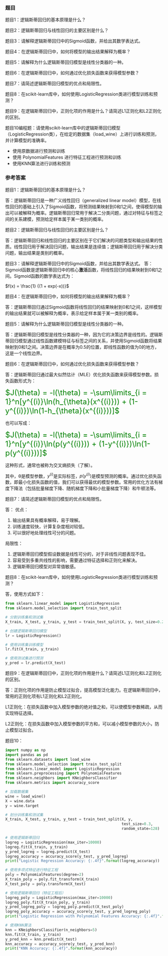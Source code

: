 ### 题目

题目1：逻辑斯蒂回归的基本原理是什么？

题目2：逻辑斯蒂回归与线性回归的主要区别是什么？

题目3：请解释逻辑斯蒂回归中的Sigmoid函数，并给出其数学表达式。

题目4：在逻辑斯蒂回归中，如何将模型的输出结果解释为概率？

题目5：请解释为什么逻辑斯蒂回归模型是线性分类器的一种。

题目6：在逻辑斯蒂回归中，如何通过优化损失函数来获得模型参数？

题目7：请简述逻辑斯蒂回归模型的优点和局限性。

题目8：在scikit-learn库中，如何使用LogisticRegression类进行模型训练和预测？

题目9：在逻辑斯蒂回归中，正则化项的作用是什么？请简述L1正则化和L2正则化的区别。

题目10编程题：请使用scikit-learn库中的逻辑斯蒂回归模型（LogisticRegression类），在给定的数据集（load_wine）上进行训练和预测，并计算模型的准确率。

* 使用原数据进行预测和训练
* 使用 PolynomialFeatures 进行特征工程进行预测和训练
* 使用KNN算法进行训练和预测

### 参考答案

题目1：逻辑斯蒂回归的基本原理是什么？ 

答：逻辑斯蒂回归是一种广义线性回归（generalized linear model）模型，在线性回归的基础上引入了Sigmoid函数，将预测结果映射到0和1之间，使得模型的输出可以被解释为概率。逻辑斯蒂回归常用于解决二分类问题，通过对特征与标签之间的关系建模，预测给定样本属于某一类别的概率。

题目2：逻辑斯蒂回归与线性回归的主要区别是什么？ 

答：逻辑斯蒂回归和线性回归的主要区别在于它们解决的问题类型和输出结果的性质。线性回归用于解决回归问题，输出结果是连续值；逻辑斯蒂回归用于解决分类问题，输出结果是类别的概率。

题目3：请解释逻辑斯蒂回归中的Sigmoid函数，并给出其数学表达式。 答：Sigmoid函数是逻辑斯蒂回归中的核心**激活**函数，将线性回归的结果映射到0和1之间。Sigmoid函数的数学表达式为： 

$f(x) = \frac{1} {(1 + exp(-x))}$

题目4：在逻辑斯蒂回归中，如何将模型的输出结果解释为概率？ 

答：逻辑斯蒂回归通过Sigmoid函数将线性回归的结果映射到0和1之间，这样模型的输出结果就可以被解释为概率，表示给定样本属于某一类别的概率。

题目5：请解释为什么逻辑斯蒂回归模型是线性分类器的一种。 

答：逻辑斯蒂回归模型是线性分类器的一种，因为它的决策边界是线性的。逻辑斯蒂回归模型通过线性函数建模特征与标签之间的关系，并使用Sigmoid函数将结果映射到0和1之间。决策边界是在概率为0.5的位置，即线性函数的值为0的地方，这是一个线性边界。

题目6：在逻辑斯蒂回归中，如何通过优化损失函数来获得模型参数？ 

答：逻辑斯蒂回归通过最大似然估计（MLE）优化损失函数来获得模型参数。损失函数形式为：

<font size = 5 color = 'green'>$J(\theta) = -l(\theta) = -\sum\limits_{i = 1}^n[y^{(i)}\ln(h_{\theta}(x^{(i)})) + (1-y^{(i)})\ln(1-h_{\theta}(x^{(i)}))]$</font>

也可以写成：

<font size = 5 color = 'green'>$J(\theta) = -l(\theta) = -\sum\limits_{i = 1}^n[y^{(i)}\ln(p(y^{(i)})) + (1-y^{(i)})\ln(1-p(y^{(i)}))]$</font>

这种形式，通常也被称为交叉熵损失（了解）。

其中，θ是模型参数，$y^{(i)}$是实际标签，$p(y^{(i)})$是模型预测的概率。通过优化损失函数，即最小化损失函数的值，我们可以获得最优的模型参数。常用的优化方法有梯度下降法（包括批量梯度下降、随机梯度下降和小批量梯度下降）和牛顿法等。 

题目7：请简述逻辑斯蒂回归模型的优点和局限性。 

答： 优点：

1. 输出结果具有概率解释，易于理解。
2. 训练速度较快，计算复杂度相对较低。
3. 可以很好地处理线性可分的问题。

局限性：

1. 逻辑斯蒂回归模型假设数据是线性可分的，对于非线性问题表现不佳。
2. 容易受到多重共线性的影响，需要通过特征选择和正则化来解决。
3. 逻辑斯蒂回归模型对异常值敏感。

题目8：在scikit-learn库中，如何使用LogisticRegression类进行模型训练和预测？ 

答，使用方式如下：

```Python
from sklearn.linear_model import LogisticRegression
from sklearn.model_selection import train_test_split

# 分割训练集和测试集
X_train, X_test, y_train, y_test = train_test_split(X, y, test_size=0.2, random_state=42)

# 创建逻辑斯蒂回归模型
lr = LogisticRegression()

# 使用训练集训练模型
lr.fit(X_train, y_train)

# 使用测试集进行预测
y_pred = lr.predict(X_test)
```

题目9：在逻辑斯蒂回归中，正则化项的作用是什么？请简述L1正则化和L2正则化的区别。 

答：正则化项的作用是防止模型过拟合，提高模型泛化能力。在逻辑斯蒂回归中，常用的正则化项有L1正则化和L2正则化。 

L1正则化：在损失函数中加入模型参数的绝对值之和，可以使模型参数稀疏，从而实现特征选择。 

L2正则化：在损失函数中加入模型参数的平方和，可以减小模型参数的大小，防止模型过拟合。 

题目10：

```Python
import numpy as np
import pandas as pd
from sklearn.datasets import load_wine
from sklearn.model_selection import train_test_split
from sklearn.linear_model import LogisticRegression
from sklearn.preprocessing import PolynomialFeatures
from sklearn.neighbors import KNeighborsClassifier
from sklearn.metrics import accuracy_score

# 加载数据集
wine = load_wine()
X = wine.data
y = wine.target

# 划分训练集和测试集
X_train, X_test, y_train, y_test = train_test_split(X, y, 
                                                    test_size=0.3, 
                                                    random_state=128)

# 使用逻辑斯蒂回归
logreg = LogisticRegression(max_iter=10000)
logreg.fit(X_train, y_train)
y_pred_logreg = logreg.predict(X_test)
logreg_accuracy = accuracy_score(y_test, y_pred_logreg)
print("Logistic Regression Accuracy: {:.4f}".format(logreg_accuracy))

# 使用多项式特征进行特征工程
poly = PolynomialFeatures(degree=2)
X_train_poly = poly.fit_transform(X_train)
X_test_poly = poly.transform(X_test)

# 使用逻辑斯蒂回归（特征工程后）
logreg_poly = LogisticRegression(max_iter=10000)
logreg_poly.fit(X_train_poly, y_train)
y_pred_logreg_poly = logreg_poly.predict(X_test_poly)
logreg_poly_accuracy = accuracy_score(y_test, y_pred_logreg_poly)
print("Logistic Regression with Polynomial Features Accuracy: {:.4f}".format(logreg_poly_accuracy))

# 使用KNN算法
knn = KNeighborsClassifier(n_neighbors=5)
knn.fit(X_train, y_train)
y_pred_knn = knn.predict(X_test)
knn_accuracy = accuracy_score(y_test, y_pred_knn)
print("KNN Accuracy: {:.4f}".format(knn_accuracy))
```

